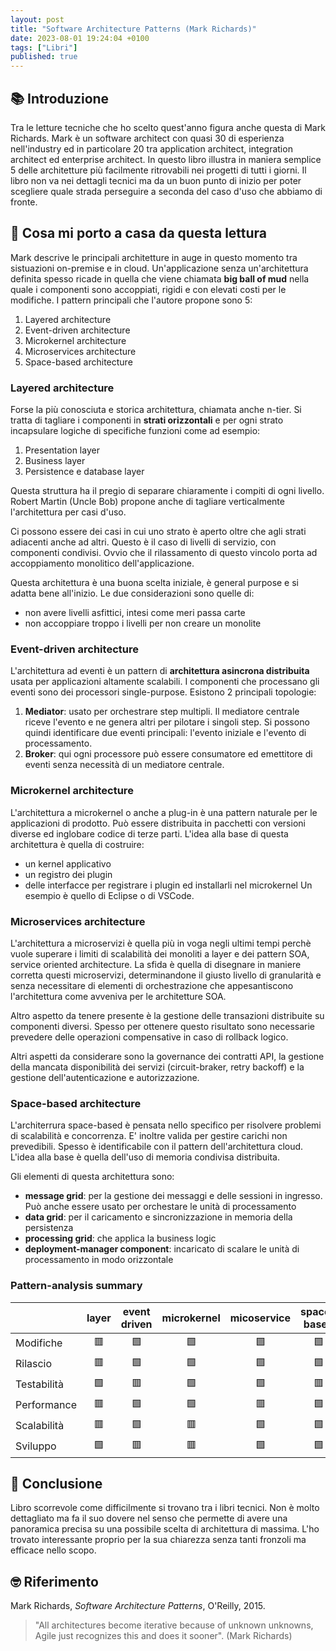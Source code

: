 ```yaml
---
layout: post
title: "Software Architecture Patterns (Mark Richards)"
date: 2023-08-01 19:24:04 +0100
tags: ["Libri"]
published: true
---
```

## 📚 Introduzione

Tra le letture tecniche che ho scelto quest'anno figura anche questa di Mark Richards. Mark è un software architect con quasi 30 di esperienza nell'industry ed in particolare 20 tra application architect, integration architect ed enterprise architect. In questo libro illustra in maniera semplice 5 delle architetture più facilmente ritrovabili nei progetti di tutti i giorni.  Il libro non va nei dettagli tecnici ma da un buon punto di inizio per poter scegliere quale strada perseguire a seconda del caso d'uso che abbiamo di fronte.

## 🚀 Cosa mi porto a casa da questa lettura

Mark descrive le principali architetture in auge in questo momento tra sistuazioni on-premise e in cloud. Un'applicazione senza un'architettura definita spesso ricade in quella che viene chiamata **big ball of mud** nella quale i componenti sono accoppiati, rigidi e con elevati costi per le modifiche. I pattern principali che l'autore propone sono 5:

1. Layered architecture
2. Event-driven architecture
3. Microkernel architecture
4. Microservices architecture
5. Space-based architecture

### Layered architecture  

Forse la più conosciuta e storica architettura, chiamata anche n-tier.  Si tratta di tagliare i componenti in **strati orizzontali** e per ogni strato incapsulare logiche di specifiche funzioni come ad esempio:

1. Presentation layer
2. Business layer
3. Persistence e database layer

Questa struttura ha il pregio di separare chiaramente i compiti di ogni livello. Robert Martin (Uncle Bob) propone anche di tagliare verticalmente l'architettura per casi d'uso.

Ci possono essere dei casi in cui uno strato è aperto oltre che agli strati adiacenti anche ad altri. Questo è il caso di livelli di servizio, con componenti condivisi. Ovvio che il rilassamento di questo vincolo porta ad accoppiamento monolitico dell'applicazione.

Questa architettura è una buona scelta iniziale, è general purpose e si adatta bene all'inizio. Le due considerazioni sono quelle di:

* non avere livelli asfittici, intesi come meri passa carte
* non accoppiare troppo i livelli per non creare un monolite

### Event-driven architecture  

L'architettura ad eventi è un pattern di **architettura asincrona distribuita** usata per applicazioni altamente scalabili. I componenti che processano gli eventi sono dei processori single-purpose. Esistono 2 principali topologie:

1. **Mediator**: usato per orchestrare step multipli. Il mediatore centrale riceve l'evento e ne genera altri per pilotare i singoli step. Si possono quindi identificare due eventi principali: l'evento iniziale e l'evento di processamento.
2. **Broker**: qui ogni processore può essere consumatore ed emettitore di eventi senza necessità di un mediatore centrale.

### Microkernel architecture  

L'architettura a microkernel o anche a plug-in è una pattern naturale per le applicazioni di prodotto. Può essere distribuita in pacchetti con versioni diverse ed inglobare codice di terze parti. L'idea alla base di questa architettura è quella di costruire:

* un kernel applicativo
* un registro dei plugin
* delle interfacce per registrare i plugin ed installarli nel microkernel
Un esempio è quello di Eclipse o di VSCode.

### Microservices architecture  

L'architettura  a microservizi è quella più in voga negli ultimi tempi perchè vuole superare i limiti di scalabilità dei monoliti a layer e dei pattern SOA, service oriented architecture. La sfida è quella di disegnare in maniere corretta questi microservizi, determinandone il giusto livello di granularità e senza necessitare di elementi di orchestrazione che appesantiscono l'architettura come avveniva per le architetture SOA.

Altro aspetto da tenere presente è la gestione delle transazioni distribuite su componenti diversi. Spesso per ottenere questo risultato sono necessarie prevedere delle operazioni compensative in caso di rollback logico.

Altri aspetti da considerare sono la governance dei contratti API, la gestione della mancata disponibilità dei servizi (circuit-braker, retry backoff) e la gestione dell'autenticazione e autorizzazione.

### Space-based architecture

L'architerrura space-based è pensata nello specifico per risolvere problemi di scalabilità e concorrenza. E' inoltre valida per gestire carichi non prevedibili. Spesso è identificabile con il pattern dell'architettura cloud. L'idea alla base è quella dell'uso di memoria condivisa distribuita. 

Gli elementi di questa architettura sono:

* **message grid**: per la gestione dei messaggi e delle sessioni in ingresso. Può anche essere usato per orchestare le unità di processamento
* **data grid**: per il caricamento e sincronizzazione in memoria della persistenza
* **processing grid**: che applica la business logic
* **deployment-manager component**: incaricato di scalare le unità di processamento in modo orizzontale

### Pattern-analysis summary

|             | layer | event driven | microkernel | micoservice | space-based |
| ----------- | :-----: | :------------: | :-----------: | :-----------: | :-----------: |
| Modifiche   |  🟥  |  🟩 |  🟩  |  🟩 | 🟩  |
| Rilascio    |  🟥  |  🟩 |  🟩  |  🟩 | 🟩  |
| Testabilità |  🟩  |  🟥 |  🟩  |  🟩 | 🟥  |
| Performance |  🟥  |  🟩 |  🟩  |  🟥 | 🟩  |
| Scalabilità |  🟥  |  🟩 |  🟥  |  🟩 | 🟩  |
| Sviluppo    |  🟩  |  🟥 |  🟥  |  🟩 | 🟩  |

## 🍷 Conclusione

Libro scorrevole come difficilmente si trovano tra i libri tecnici. Non è molto dettagliato ma fa il suo dovere nel senso che permette di avere una panoramica precisa su una possibile scelta di architettura di massima. L'ho trovato interessante proprio per la sua chiarezza senza tanti fronzoli ma efficace nello scopo.

## 🤓 Riferimento

Mark Richards, _Software Architecture Patterns_, O'Reilly, 2015.

> "All architectures become iterative because of unknown unknowns, Agile just recognizes this and does it sooner". (Mark Richards)
